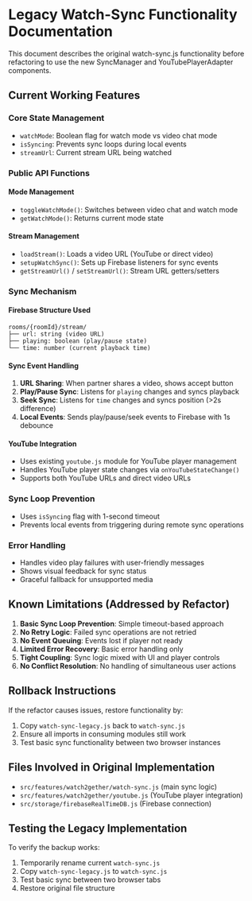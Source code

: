 # Legacy Watch-Sync Functionality Documentation

This document describes the original watch-sync.js functionality before refactoring to use the new SyncManager and YouTubePlayerAdapter components.

## Current Working Features

### Core State Management

- `watchMode`: Boolean flag for watch mode vs video chat mode
- `isSyncing`: Prevents sync loops during local events
- `streamUrl`: Current stream URL being watched

### Public API Functions

#### Mode Management

- `toggleWatchMode()`: Switches between video chat and watch mode
- `getWatchMode()`: Returns current mode state

#### Stream Management

- `loadStream()`: Loads a video URL (YouTube or direct video)
- `setupWatchSync()`: Sets up Firebase listeners for sync events
- `getStreamUrl()` / `setStreamUrl()`: Stream URL getters/setters

### Sync Mechanism

#### Firebase Structure Used

```
rooms/{roomId}/stream/
├── url: string (video URL)
├── playing: boolean (play/pause state)
└── time: number (current playback time)
```

#### Sync Event Handling

1. **URL Sharing**: When partner shares a video, shows accept button
2. **Play/Pause Sync**: Listens for `playing` changes and syncs playback
3. **Seek Sync**: Listens for `time` changes and syncs position (>2s difference)
4. **Local Events**: Sends play/pause/seek events to Firebase with 1s debounce

#### YouTube Integration

- Uses existing `youtube.js` module for YouTube player management
- Handles YouTube player state changes via `onYouTubeStateChange()`
- Supports both YouTube URLs and direct video URLs

### Sync Loop Prevention

- Uses `isSyncing` flag with 1-second timeout
- Prevents local events from triggering during remote sync operations

### Error Handling

- Handles video play failures with user-friendly messages
- Shows visual feedback for sync status
- Graceful fallback for unsupported media

## Known Limitations (Addressed by Refactor)

1. **Basic Sync Loop Prevention**: Simple timeout-based approach
2. **No Retry Logic**: Failed sync operations are not retried
3. **No Event Queuing**: Events lost if player not ready
4. **Limited Error Recovery**: Basic error handling only
5. **Tight Coupling**: Sync logic mixed with UI and player controls
6. **No Conflict Resolution**: No handling of simultaneous user actions

## Rollback Instructions

If the refactor causes issues, restore functionality by:

1. Copy `watch-sync-legacy.js` back to `watch-sync.js`
2. Ensure all imports in consuming modules still work
3. Test basic sync functionality between two browser instances

## Files Involved in Original Implementation

- `src/features/watch2gether/watch-sync.js` (main sync logic)
- `src/features/watch2gether/youtube.js` (YouTube player integration)
- `src/storage/firebaseRealTimeDB.js` (Firebase connection)

## Testing the Legacy Implementation

To verify the backup works:

1. Temporarily rename current `watch-sync.js`
2. Copy `watch-sync-legacy.js` to `watch-sync.js`
3. Test basic sync between two browser tabs
4. Restore original file structure
